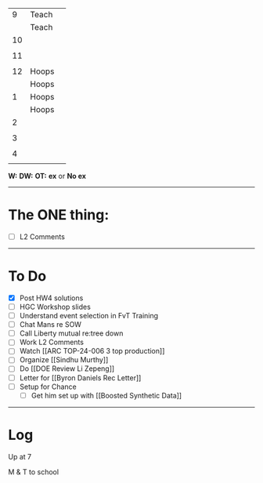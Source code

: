 
|     |       |     |
| --- | ----- | --- |
| 9   | Teach |     |
|     | Teach |     |
| 10  |       |     |
|     |       |     |
| 11  |       |     |
|     |       |     |
| 12  | Hoops |     |
|     | Hoops |     |
| 1   | Hoops |     |
|     | Hoops |     |
| 2   |       |     |
|     |       |     |
| 3   |       |     |
|     |       |     |
| 4   |       |     |
|     |       |     |

**W:**
**DW:**
**OT:**
**ex** or **No ex**

---
# The ONE thing: 
- [ ] L2 Comments

---
# To Do

- [x] Post HW4 solutions
- [ ] HGC Workshop slides
- [ ] Understand event selection in FvT Training
- [ ]   Chat Mans re SOW
- [ ] Call Liberty mutual re:tree down
- [ ] Work L2 Comments
- [ ] Watch  [[ARC TOP-24-006 3 top production]]
- [ ] Organize [[Sindhu Murthy]]
- [ ] Do  [[DOE Review Li Zepeng]]
- [ ]  Letter for [[Byron Daniels Rec Letter]]
- [ ] Setup for Chance
	- [ ] Get him set up with [[Boosted Synthetic Data]]

---

# Log


Up at 7 

M & T to school

